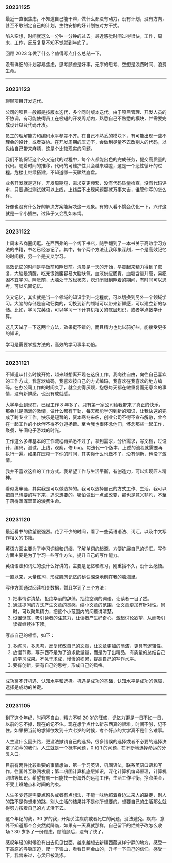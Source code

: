 
### 20231125

最近一直很焦虑，不知道自己能干嘛，做什么都没有动力，没有计划，没有方向，甚至不敢制定自己的计划，生怕安排的好计划被对方干扰。

陷入空想，时间就这么一分钟一分钟的过去。最近感觉时间过得很快，工作，周末，工作，反反复复不知不觉就到年底了。

回顾 2023 年做了什么？值得写点什么总结一下。

没有详细的计划容易焦虑，思考顾虑是好事，无序的思考、空想是浪费时间、浪费生命。

---


### 20231123


聊聊项目开发迭代。

公司的项目一般都是按版本迭代，多个同时版本迭代。由于项目管理、开发人员的不协调，有可能使得员工在极短的开发周期内，熟悉自己不熟悉的模块，并需要完成设计以及代码开发。

员工的理解能力和编码水平参差不齐。在自己不熟悉的模块下，有可能出现一些不理会的设计，或者妥协。在开发周期的压迫下，会做到尽量不去改别人的代码，以免给自己带来麻烦，这是个比较现实的问题。

我们不能保证这个交叉迭代的过程中，每个人都能出色的完成任务，提交高质量的代码。随着时间的推移，代码的可维护性只会越来越差，这是一个恶性循环的过程。危楼上继续搭建，不知道哪一天骤然崩盘。

业务开发就是这样，开发周期短，需求变更频繁，没有代码质量检查，没有代码评审，只要通过测试就可以上线，上线后不出现问题那就万事大吉，谁管你写的怎么样。

好像也没有什么好的解决方案能解决这一现象。有的人看不惯会优化一下，兴许这就是一个小插曲，过阵子又会乱如麻绳。

---

### 20231122

上周末去商圈闲逛。在西西弗的一个线下书店，随手翻到了一本书关于高效学习方法的书籍，书名已经忘记了。其中，有个两个方法让我印象深刻，一个是高效记忆的时间段，另一个是交叉学习。


高效记忆的时间是早饭前和睡觉前。清晨是一天的开始，早晨起来精力得到了恢复，大脑是清醒。吃完饭饱腹容易大脑缺氧，血液供应肠胃，血糖含量升高，易犯困不宜学习。睡觉前，大脑处于放松状态，熄灯闭眼到睡着的期间，有时间可以思考，可以巩固记忆。

交叉记忆，其实就是当一个领域的知识学到一定程度，可以切换到另外一个领域学习。大脑的存储是自动归类的，切换到新的领域可以带来新鲜感，可以建立新的存储。比如，学习完英语，可以学习一下计算机相关的底层知识，或者学点数学计算。

这几天试了一下这两个方法，效果挺不错的，而且精力也比以前好些，能接受更多的知识。

学习是需要掌握方法的，高效的学习事半功倍。

---

### 20231121

不知道从什么时候开始，越来越想离开现在这份工作。我向往自由，向往自己喜欢的工作方式，我喜欢编码，我喜欢按自己的方式编码，我喜欢在我喜欢的地方编码。在办公司工作的时间久了，就会变得厌烦，抱怨每天都在做重复而无意义的事情，没有新鲜感，也没有成就感。

大学毕业到现在，已经工作 8 年多了。只有第一家公司给我带来了真正的快乐，那会儿是满满的激情，做什么都有干劲，每天都能学习到新的知识，让我快速的完成了跨专业工作。快乐是短暂的，资本寒冬来临，创业公司不得不宣布解散，曾今在一起工作的小伙伴不得不分道扬镳。至今我也很怀念他们，怀念那些一起工作，聚餐，午间电子游戏的时光。

工作这么多年基本的工作流程再熟悉不过了，拿到需求，分析需求，写文档，过设计，编码，测试，上线，观察，修 bug。每迭代一个版本，上述的流程就需要再执行一遍。如果在压榨一下你的时间，其实你什么也做不了，没有创新，也没了激情。

我并不喜欢这样的工作方式。我希望工作与生活平衡，有创造力，可以实现匠人精神。

看似发牢骚，其实我是可以做选择的。我可以选择自己的方式工作、生活。我可以把自己想要的写下来，追求想要的。哪怕做出一点点改变，那也是意义非凡，不至于落得浑浑噩噩的浪费生命。

---

### 20231120

最近看书的欲望很强烈。花了不少的时间，看了一些英语语法、词汇，以及中文写作相关的书籍。

英语方面主要为了学习词根和词缀，了解单词的起源，方便扩展自己的词汇。写作方面主要是为了学习一些写作方法，提升自己的写作能力。

英语语法和词汇的没什么好讲的，主要是记忆和练习，刚重拾不久，没什么感悟。

一直以来，大量练习，形成肌肉记忆的秘诀深深地刻在我的脑海里。

写作方面通过阅读相关数据，暂且学到了三个方法：
1. 把事情讲清楚，拒绝华丽的辞藻，拒绝空洞的词语，让读者一目了然。
2. 通过提问的方式产生文章的灵感，缩小文章的范围，让文章更加有针对性。同时，可以聚焦精力，把这个小范围内的问题讲清楚。
3. 设置谜底，吸引读者的注意力，让读者产生好奇心，激起讨论欲望，从而吸引读者继续往下读。

写点自己的领悟，如下：
1. 多练习，多思考，反复修改自己的文章，让文章更加的简洁，更具有逻辑性。
2. 放慢节奏，写东西不是为了追求数量量，而是为了出精品，有质量的总结自己的学习成果。不急于求成，慢慢的积累，提高自己的写作水平。
3. 要有创新，要有自己的思考，形成自己的风格。

---

成功离不开机遇、认知水平和选择。机遇是成功的基础，认知水平是成功的保障，选择是成功的关键。

---

### 20231105

到了这个年纪，时间不自由，精力不够 20 岁的旺盛，记忆力更是一日不如一日，以前的忘不掉，现在的记不住。现在想学点什么新东西真的很难，时间不够，记不住。如果把当前的求知欲发到十六七岁的时候，考个好点的大学真不是什么难事。

人生没什么回头路，更没法撤销自己的选择，很多错误的选择或者不必要的选择决定了如今的我们。人生就是一个概率问题，0 和 1 的问题，在不断地选择命运的分叉入口。

目前有两件比较重要的事情想做，第一学习英语，巩固语法，联系英语口语和写作，往国外互联网发展；第二巩固计算机底层知识，深化计算机编译原理，计算机网络等知识。希望有朝一日能找一份海外的远程工作，生活工作平衡，挣点美金，不受上班地点和时间的约束。

人生多少还是需要点盼头或者有点想法，不能一味地照着身边过来人的路走，别人的路不是你想走的路，别人生活的结果并不是你所想要的。想要自己的生活那么就得努力按着自己的方式活下去。

这个年纪的我，30 岁的我，开始关注疾病或者死亡的问题，没法避免。疾病、意外不知道那个会突然就降临，如果有一天真就那样，自己留下的烂摊子改怎么收场？30 岁多了一份顾虑，顾前顾后，没有了快了。

感叹年轻的时候没有出去见见世面，越来越想去新疆西藏这样宁静的地方，感受一下高原的呼吸压迫，爬一下雪山，看看日照金山的，升华一下自己的信仰。感受一下，我曾来过，心灵已被洗涤。
